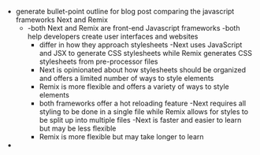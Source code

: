- generate bullet-point outline for blog post comparing the javascript frameworks Next and Remix
	- -both Next and Remix are front-end Javascript frameworks 
	  -both help developers create user interfaces and websites 
	  - differ in how they approach stylesheets 
	  -Next uses JavaScript and JSX to generate CSS stylesheets while Remix generates CSS stylesheets from pre-processor files 
	  - Next is opinionated about how stylesheets should be organized and offers a limited number of ways to style elements 
	  - Remix is more flexible and offers a variety of ways to style elements 
	  - both frameworks offer a hot reloading feature 
	  -Next requires all styling to be done in a single file while Remix allows for styles to be split up into multiple files 
	  -Next is faster and easier to learn but may be less flexible 
	  - Remix is more flexible but may take longer to learn
-